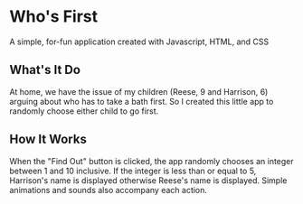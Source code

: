 # Who's First
A simple, for-fun application created with Javascript, HTML, and CSS
## What's It Do
At home, we have the issue of my children (Reese, 9 and  Harrison, 6) arguing about who has to take a bath first. So I created this little app to randomly choose either child to go first.
## How It Works
When the "Find Out" button is clicked, the app randomly chooses an integer between 1 and 10 inclusive. If the integer is less than or equal to 5, Harrison's name is displayed otherwise Reese's name is displayed. Simple animations and sounds also accompany each action.